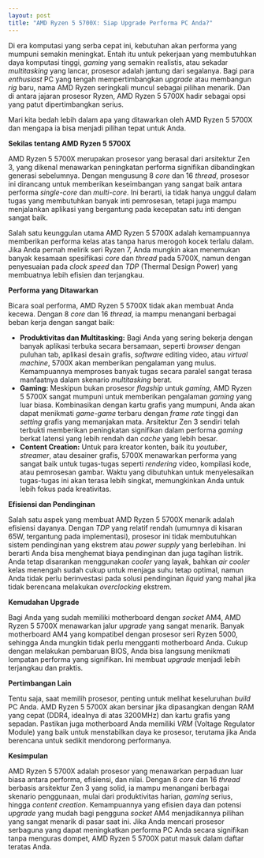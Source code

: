 ```yaml
---
layout: post
title: "AMD Ryzen 5 5700X: Siap Upgrade Performa PC Anda?"
---
```


Di era komputasi yang serba cepat ini, kebutuhan akan performa yang mumpuni semakin meningkat. Entah itu untuk pekerjaan yang membutuhkan daya komputasi tinggi, _gaming_ yang semakin realistis, atau sekadar _multitasking_ yang lancar, prosesor adalah jantung dari segalanya. Bagi para _enthusiast_ PC yang tengah mempertimbangkan _upgrade_ atau membangun _rig_ baru, nama AMD Ryzen seringkali muncul sebagai pilihan menarik. Dan di antara jajaran prosesor Ryzen, AMD Ryzen 5 5700X hadir sebagai opsi yang patut dipertimbangkan serius.

Mari kita bedah lebih dalam apa yang ditawarkan oleh AMD Ryzen 5 5700X dan mengapa ia bisa menjadi pilihan tepat untuk Anda.

**Sekilas tentang AMD Ryzen 5 5700X**

AMD Ryzen 5 5700X merupakan prosesor yang berasal dari arsitektur Zen 3, yang dikenal menawarkan peningkatan performa signifikan dibandingkan generasi sebelumnya. Dengan mengusung 8 _core_ dan 16 _thread_, prosesor ini dirancang untuk memberikan keseimbangan yang sangat baik antara performa _single-core_ dan _multi-core_. Ini berarti, ia tidak hanya unggul dalam tugas yang membutuhkan banyak inti pemrosesan, tetapi juga mampu menjalankan aplikasi yang bergantung pada kecepatan satu inti dengan sangat baik.

Salah satu keunggulan utama AMD Ryzen 5 5700X adalah kemampuannya memberikan performa kelas atas tanpa harus merogoh kocek terlalu dalam. Jika Anda pernah melirik seri Ryzen 7, Anda mungkin akan menemukan banyak kesamaan spesifikasi _core_ dan _thread_ pada 5700X, namun dengan penyesuaian pada _clock speed_ dan _TDP_ (Thermal Design Power) yang membuatnya lebih efisien dan terjangkau.

**Performa yang Ditawarkan**

Bicara soal performa, AMD Ryzen 5 5700X tidak akan membuat Anda kecewa. Dengan 8 _core_ dan 16 _thread_, ia mampu menangani berbagai beban kerja dengan sangat baik:

*   **Produktivitas dan Multitasking:** Bagi Anda yang sering bekerja dengan banyak aplikasi terbuka secara bersamaan, seperti _browser_ dengan puluhan tab, aplikasi desain grafis, _software_ editing video, atau _virtual machine_, 5700X akan memberikan pengalaman yang mulus. Kemampuannya memproses banyak tugas secara paralel sangat terasa manfaatnya dalam skenario _multitasking_ berat.
*   **Gaming:** Meskipun bukan prosesor _flagship_ untuk _gaming_, AMD Ryzen 5 5700X sangat mumpuni untuk memberikan pengalaman _gaming_ yang luar biasa. Kombinasikan dengan kartu grafis yang mumpuni, Anda akan dapat menikmati _game-game_ terbaru dengan _frame rate_ tinggi dan _setting_ grafis yang memanjakan mata. Arsitektur Zen 3 sendiri telah terbukti memberikan peningkatan signifikan dalam performa _gaming_ berkat latensi yang lebih rendah dan _cache_ yang lebih besar.
*   **Content Creation:** Untuk para kreator konten, baik itu _youtuber_, _streamer_, atau desainer grafis, 5700X menawarkan performa yang sangat baik untuk tugas-tugas seperti _rendering_ video, kompilasi kode, atau pemrosesan gambar. Waktu yang dibutuhkan untuk menyelesaikan tugas-tugas ini akan terasa lebih singkat, memungkinkan Anda untuk lebih fokus pada kreativitas.

**Efisiensi dan Pendinginan**

Salah satu aspek yang membuat AMD Ryzen 5 5700X menarik adalah efisiensi dayanya. Dengan _TDP_ yang relatif rendah (umumnya di kisaran 65W, tergantung pada implementasi), prosesor ini tidak membutuhkan sistem pendinginan yang ekstrem atau _power supply_ yang berlebihan. Ini berarti Anda bisa menghemat biaya pendinginan dan juga tagihan listrik. Anda tetap disarankan menggunakan _cooler_ yang layak, bahkan _air cooler_ kelas menengah sudah cukup untuk menjaga suhu tetap optimal, namun Anda tidak perlu berinvestasi pada solusi pendinginan _liquid_ yang mahal jika tidak berencana melakukan _overclocking_ ekstrem.

**Kemudahan Upgrade**

Bagi Anda yang sudah memiliki motherboard dengan _socket_ AM4, AMD Ryzen 5 5700X menawarkan jalur _upgrade_ yang sangat menarik. Banyak motherboard AM4 yang kompatibel dengan prosesor seri Ryzen 5000, sehingga Anda mungkin tidak perlu mengganti motherboard Anda. Cukup dengan melakukan pembaruan BIOS, Anda bisa langsung menikmati lompatan performa yang signifikan. Ini membuat _upgrade_ menjadi lebih terjangkau dan praktis.

**Pertimbangan Lain**

Tentu saja, saat memilih prosesor, penting untuk melihat keseluruhan _build_ PC Anda. AMD Ryzen 5 5700X akan bersinar jika dipasangkan dengan RAM yang cepat (DDR4, idealnya di atas 3200MHz) dan kartu grafis yang sepadan. Pastikan juga motherboard Anda memiliki _VRM_ (Voltage Regulator Module) yang baik untuk menstabilkan daya ke prosesor, terutama jika Anda berencana untuk sedikit mendorong performanya.

**Kesimpulan**

AMD Ryzen 5 5700X adalah prosesor yang menawarkan perpaduan luar biasa antara performa, efisiensi, dan nilai. Dengan 8 _core_ dan 16 _thread_ berbasis arsitektur Zen 3 yang solid, ia mampu menangani berbagai skenario penggunaan, mulai dari produktivitas harian, _gaming_ serius, hingga _content creation_. Kemampuannya yang efisien daya dan potensi _upgrade_ yang mudah bagi pengguna _socket_ AM4 menjadikannya pilihan yang sangat menarik di pasar saat ini. Jika Anda mencari prosesor serbaguna yang dapat meningkatkan performa PC Anda secara signifikan tanpa menguras dompet, AMD Ryzen 5 5700X patut masuk dalam daftar teratas Anda.
